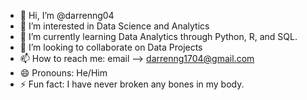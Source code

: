 - 👋 Hi, I’m @darrenng04
- 👀 I’m interested in Data Science and Analytics
- 🌱 I’m currently learning Data Analytics through Python, R, and SQL.
- 💞️ I’m looking to collaborate on Data Projects
- 📫 How to reach me: email --> darrenng1704@gmail.com
- 😄 Pronouns: He/Him
- ⚡ Fun fact: I have never broken any bones in my body.

<!---
darrenng04/darrenng04 is a ✨ special ✨ repository because its `README.md` (this file) appears on your GitHub profile.
You can click the Preview link to take a look at your changes.
--->
